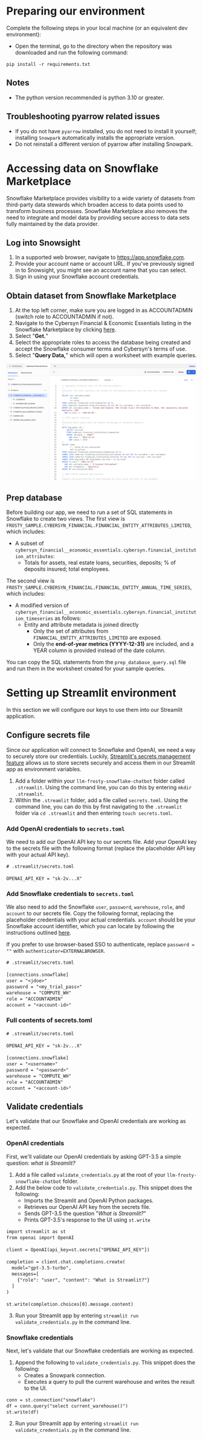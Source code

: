 # Preparing our environment

Complete the following steps in your local machine (or an equivalent dev environment):

- Open the terminal, go to the directory when the repository was downloaded and run the following command:
```
pip install -r requirements.txt
```

## Notes
- The python version recommended is python 3.10 or greater.

## Troubleshooting pyarrow related issues
- If you do not have `pyarrow` installed, you do not need to install it yourself; installing `Snowpark` automatically installs the appropriate version.
- Do not reinstall a different version of pyarrow after installing Snowpark.

# Accessing data on Snowflake Marketplace

Snowflake Marketplace provides visibility to a wide variety of datasets from third-party data stewards which broaden access to data points used to transform business processes. Snowflake Marketplace also removes the need to integrate and model data by providing secure access to data sets fully maintained by the data provider.

## Log into Snowsight

1. In a supported web browser, navigate to https://app.snowflake.com.
2. Provide your account name or account URL. If you've previously signed in to Snowsight, you might see an account name that you can select.
3. Sign in using your Snowflake account credentials.

## Obtain dataset from Snowflake Marketplace

1. At the top left corner, make sure you are logged in as ACCOUNTADMIN (switch role to ACCOUNTADMIN if not).
2. Navigate to the Cybersyn Financial & Economic Essentials listing in the Snowflake Marketplace by clicking [here](https://t.influ2.com/p/g/?clid=60a8506e-1d1b-4f8d-b9b5-22274c239afb&a=&caid=&s=&dt=Frosty%3A%20Build%20an%20LLM%20Chatbot%20in%20Streamlit%20on%20your%20Snowflake%20Data&id=here&ref=https%3A%2F%2Fquickstarts.snowflake.com%2Fguide%2Ffrosty_llm_chatbot_on_streamlit_snowflake%2F%3F_fsi%3DxxsTvsN0%230&r=https%3A%2F%2Fapp.snowflake.com%2Fmarketplace%2Flisting%2FGZTSZAS2KF7%2Fcybersyn-inc-cybersyn-financial-economic-essentials%3F_fsi%3DxxsTvsN0%26_fsi%3DxxsTvsN0).
3. Select "**Get.**"
4. Select the appropriate roles to access the database being created and accept the Snowflake consumer terms and Cybersyn's terms of use.
5. Select "**Query Data,**" which will open a worksheet with example queries.

![Snowflake Financial Data Example](/images/example_data.png)

## Prep database

Before building our app, we need to run a set of SQL statements in Snowflake to create two views. The first view is `FROSTY_SAMPLE.CYBERSYN_FINANCIAL.FINANCIAL_ENTITY_ATTRIBUTES_LIMITED`, which includes:

- A subset of `cybersyn_financial__economic_essentials.cybersyn.financial_institution_attributes`:
    - Totals for assets, real estate loans, securities, deposits; % of deposits insured; total employees.

The second view is `FROSTY_SAMPLE.CYBERSYN_FINANCIAL.FINANCIAL_ENTITY_ANNUAL_TIME_SERIES`, which includes:

- A modified version of `cybersyn_financial__economic_essentials.cybersyn.financial_institution_timeseries` as follows:
    - Entity and attribute metadata is joined directly
        - Only the set of attributes from `FINANCIAL_ENTITY_ATTRIBUTES_LIMITED` are exposed.
        - Only the **end-of-year metrics (YYYY-12-31)** are included, and a YEAR column is provided instead of the date column.

You can copy the SQL statements from the `prep_database_query.sql` file and run them in the worksheet created for your sample queries.

# Setting up Streamlit environment

In this section we will configure our keys to use them into our Streamlit application.

## Configure secrets file
Since our application will connect to Snowflake and OpenAI, we need a way to securely store our credentials. Luckily, [Streamlit's secrets management feature](https://docs.streamlit.io/deploy/streamlit-community-cloud/deploy-your-app/secrets-management) allows us to store secrets securely and access them in our Streamlit app as environment variables.

1. Add a folder within your `llm-frosty-snowflake-chatbot` folder called `.streamlit`. Using the command line, you can do this by entering `mkdir .streamlit`.
2. Within the `.streamlit` folder, add a file called `secrets.toml`. Using the command line, you can do this by first navigating to the `.streamlit` folder via `cd .streamlit` and then entering `touch secrets.toml`.

### Add OpenAI credentials to `secrets.toml`

We need to add our OpenAI API key to our secrets file. Add your OpenAI key to the secrets file with the following format (replace the placeholder API key with your actual API key).

```
# .streamlit/secrets.toml

OPENAI_API_KEY = "sk-2v...X"
```

### Add Snowflake credentials to `secrets.toml`

We also need to add the Snowflake `user`, `password`, `warehouse`, `role`, and `account` to our secrets file. Copy the following format, replacing the placeholder credentials with your actual credentials. `account` should be your Snowflake account identifier, which you can locate by following the instructions outlined [here](https://docs.snowflake.com/en/user-guide/admin-account-identifier).

If you prefer to use browser-based SSO to authenticate, replace `password = ""` with `authenticator=EXTERNALBROWSER`.

```
# .streamlit/secrets.toml

[connections.snowflake]
user = "<jdoe>"
password = "<my_trial_pass>"
warehouse = "COMPUTE_WH"
role = "ACCOUNTADMIN"
account = "<account-id>"
```

### Full contents of secrets.toml

```
# .streamlit/secrets.toml

OPENAI_API_KEY = "sk-2v...X"

[connections.snowflake]
user = "<username>"
password = "<password>"
warehouse = "COMPUTE_WH"
role = "ACCOUNTADMIN"
account = "<account-id>"
```

## Validate credentials

Let's validate that our Snowflake and OpenAI credentials are working as expected.

### OpenAI credentials

First, we'll validate our OpenAI credentials by asking GPT-3.5 a simple question: *what is Streamlit?*

1. Add a file called `validate_credentials.py` at the root of your `llm-frosty-snowflake-chatbot` folder.
2. Add the below code to `validate_credentials.py`. This snippet does the following:
    - Imports the Streamlit and OpenAI Python packages.
    - Retrieves our OpenAI API key from the secrets file.
    - Sends GPT-3.5 the question "*What is Streamlit?*"
    - Prints GPT-3.5's response to the UI using `st.write`

```
import streamlit as st
from openai import OpenAI

client = OpenAI(api_key=st.secrets["OPENAI_API_KEY"])

completion = client.chat.completions.create(
  model="gpt-3.5-turbo",
  messages=[
    {"role": "user", "content": "What is Streamlit?"}
  ]
)

st.write(completion.choices[0].message.content)
```

3. Run your Streamlit app by entering `streamlit run validate_credentials.py` in the command line.

### Snowflake credentials

Next, let's validate that our Snowflake credentials are working as expected.

1. Append the following to `validate_credentials.py`. This snippet does the following:
    - Creates a Snowpark connection.
    - Executes a query to pull the current warehouse and writes the result to the UI.

```
conn = st.connection("snowflake")
df = conn.query("select current_warehouse()")
st.write(df)
```

2. Run your Streamlit app by entering `streamlit run validate_credentials.py` in the command line.